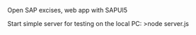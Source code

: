 Open SAP excises, web app with SAPUI5

Start simple server for testing on the local PC: >node server.js
